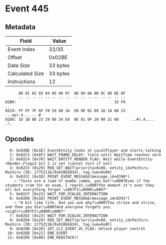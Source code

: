 # Event 445

## Metadata

| Field           | Value    |
|-----------------|----------|
| Event Index     | 32/35    |
| Offset          | 0x02BE   |
| Data Size       | 33 bytes |
| Calculated Size | 33 bytes |
| Instructions    | 12       |

```
      00 01 02 03 04 05 06 07  08 09 0A 0B 0C 0D 0E 0F
      -- -- -- -- -- -- -- --  -- -- -- -- -- -- -- --
02B0:                                            1E F0                ..
02C0: FF FF 7F 6F 70 29 08 34  E0 0E 01 09 1D 1A 80 23  ...op).4.......#
02D0: 1D 1B 80 23 29 08 34 E0  0E 01 0F 20 00 21 00     ...#).4.... .!. 
```

## Opcodes

```
  0: 0x02BE [0x1E] EventEntity looks at LocalPlayer and starts talking
  1: 0x02C3 [0x6F] WAIT_FRAME_DELAY: Yield until WaitTime reaches zero
  2: 0x02C4 [0x70] WAIT_ENTITY_RENDER_FLAG: Wait while EventEntity->Render.Flags3 bit 2 is set (cancel turn if not)
  3: 0x02C5 [0x29] REQ_SET_WAIT(priority=0x08, entity_id=Pechiru-Mashiru (ID: 17752116/0x010EE034), tag_num=0x09)
  4: 0x02CC [0x1D] PRINT_EVENT_MESSAGE(message_id=8390*)
    → "Tests are a load of mumbo jumbo, you bet!\u0007Even if the students cram for an exam, I regret,\u0007the moment it's over they all but everything forget.\u007F1\u0000\u0007"
  5: 0x02CF [0x23] WAIT_FOR_DIALOG_INTERACTION
  6: 0x02D0 [0x1D] PRINT_EVENT_MESSAGE(message_id=8391*)
    → "A bit like life. And you ask why?\u0007You strive and strive, and then you die!\u0007And everyone forgets you. <sigh!>\u007F1\u0000\u0007"
  7: 0x02D3 [0x23] WAIT_FOR_DIALOG_INTERACTION
  8: 0x02D4 [0x29] REQ_SET_WAIT(priority=0x08, entity_id=Pechiru-Mashiru (ID: 17752116/0x010EE034), tag_num=0x0F)
  9: 0x02DB [0x20] SET_CLI_EVENT_UC_FLAG: Unlock player control
 10: 0x02DD [0x21] END_EVENT
 11: 0x02DE [0x00] END_REQSTACK()
```
